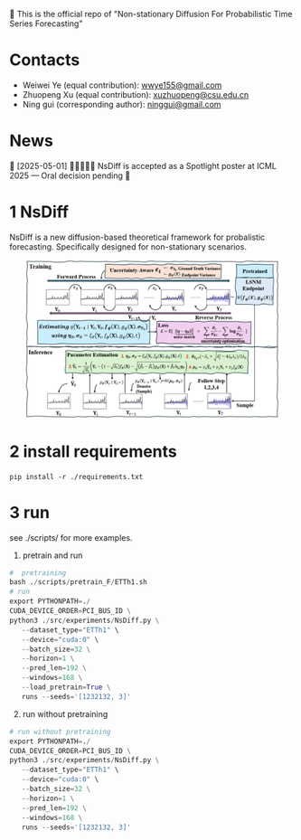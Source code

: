 🚀 This is the official repo of "Non-stationary Diffusion For Probabilistic Time Series Forecasting" 

# Contacts

- Weiwei Ye (equal contribution): wwye155@gmail.com
- Zhuopeng Xu (equal contribution): xuzhuopeng@csu.edu.cn
- Ning gui (corresponding author):  ninggui@gmail.com

# News

📌 [2025-05-01] 🎉🎉🎉🎉🎉 NsDiff is accepted as a Spotlight poster  at ICML 2025 — Oral decision pending 🔎

# 1 NsDiff
NsDiff is a new diffusion-based theoretical framework for probalistic forecasting. Specifically designed for non-stationary scenarios.

<p align="center">
  <img width="90%" src="fig/overview.png" />
</p>



# 2 install requirements

```
pip install -r ./requirements.txt
```

# 3 run
see ./scripts/ for more examples.
1. pretrain and run 
```python
#  pretraining
bash ./scripts/pretrain_F/ETTh1.sh
# run 
export PYTHONPATH=./
CUDA_DEVICE_ORDER=PCI_BUS_ID \
python3 ./src/experiments/NsDiff.py \
   --dataset_type="ETTh1" \
   --device="cuda:0" \
   --batch_size=32 \
   --horizon=1 \
   --pred_len=192 \
   --windows=168 \
   --load_pretrain=True \
   runs --seeds='[1232132, 3]'

```


2. run without pretraining

```python
# run without pretraining
export PYTHONPATH=./
CUDA_DEVICE_ORDER=PCI_BUS_ID \
python3 ./src/experiments/NsDiff.py \
   --dataset_type="ETTh1" \
   --device="cuda:0" \
   --batch_size=32 \
   --horizon=1 \
   --pred_len=192 \
   --windows=168 \
   runs --seeds='[1232132, 3]'
```







